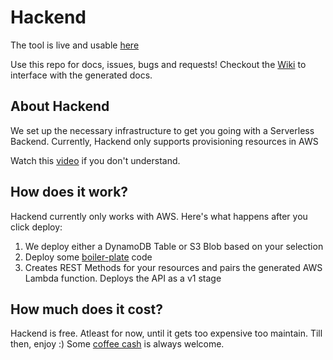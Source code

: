 # Hackend

The tool is live and usable [here](http://www.hackend.xyz)

Use this repo for docs, issues, bugs and requests! Checkout the [Wiki](https://github.com/rlingineni/Hackend/wiki) to interface with the generated docs.

## About Hackend
We set up the necessary infrastructure to get you going with a Serverless Backend. Currently, Hackend only supports provisioning resources in AWS

Watch this [video](https://youtu.be/HAqxpTmaW-Q) if you don't understand.

## How does it work?
Hackend currently only works with AWS. Here's what happens after you click deploy:
  1. We deploy either a DynamoDB Table or S3 Blob based on your selection
  2. Deploy some [boiler-plate](https://github.com/rlingineni/quickstart-aws/blob/master/s3_template.js) code
  3. Creates REST Methods for your resources and pairs the generated AWS Lambda function. Deploys the API as a v1 stage
  
  
## How much does it cost?
Hackend is free. Atleast for now, until it gets too expensive too maintain. Till then, enjoy :) Some [coffee cash](https://www.paypal.me/heyravi) is always welcome. 


  
  
  
